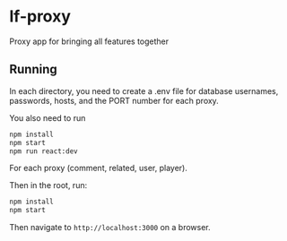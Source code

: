 # lf-proxy
Proxy app for bringing all features together

## Running

In each directory, you need to create a .env file for database usernames, 
passwords, hosts, and the PORT number for each proxy.

You also need to run 
``` sh
npm install
npm start
npm run react:dev
```

For each proxy (comment, related, user, player).

Then in the root, run:
``` sh
npm install
npm start
```
Then navigate to `http://localhost:3000` on a browser.
